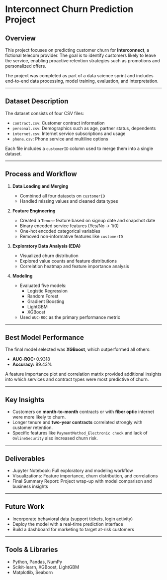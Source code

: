 # Interconnect Churn Prediction Project

## Overview

This project focuses on predicting customer churn for **Interconnect**, a fictional telecom provider. The goal is to identify customers likely to leave the service, enabling proactive retention strategies such as promotions and personalized offers.

The project was completed as part of a data science sprint and includes end-to-end data processing, model training, evaluation, and interpretation.

---

## Dataset Description

The dataset consists of four CSV files:
- `contract.csv`: Customer contract information
- `personal.csv`: Demographics such as age, partner status, dependents
- `internet.csv`: Internet service subscriptions and usage
- `phone.csv`: Phone service and multiline options

Each file includes a `customerID` column used to merge them into a single dataset.

---

## Process and Workflow

1. **Data Loading and Merging**
   - Combined all four datasets on `customerID`
   - Handled missing values and cleaned data types

2. **Feature Engineering**
   - Created a `Tenure` feature based on signup date and snapshot date
   - Binary encoded service features (Yes/No → 1/0)
   - One-hot encoded categorical variables
   - Removed non-informative features like `customerID`

3. **Exploratory Data Analysis (EDA)**
   - Visualized churn distribution
   - Explored value counts and feature distributions
   - Correlation heatmap and feature importance analysis

4. **Modeling**
   - Evaluated five models:
     - Logistic Regression
     - Random Forest
     - Gradient Boosting
     - LightGBM
     - XGBoost
   - Used `AUC-ROC` as the primary performance metric

---

## Best Model Performance

The final model selected was **XGBoost**, which outperformed all others:

- **AUC-ROC:** 0.9318
- **Accuracy:** 89.43%

A feature importance plot and correlation matrix provided additional insights into which services and contract types were most predictive of churn.

---

## Key Insights

- Customers on **month-to-month** contracts or with **fiber optic** internet were more likely to churn.
- Longer tenure and **two-year contracts** correlated strongly with customer retention.
- Specific features like `PaymentMethod_Electronic check` and lack of `OnlineSecurity` also increased churn risk.

---

## Deliverables

- Jupyter Notebook: Full exploratory and modeling workflow
- Visualizations: Feature importance, churn distribution, and correlations
- Final Summary Report: Project wrap-up with model comparison and business insights

---

## Future Work

- Incorporate behavioral data (support tickets, login activity)
- Deploy the model with a real-time prediction interface
- Build a dashboard for marketing to target at-risk customers

---

## Tools & Libraries

- Python, Pandas, NumPy
- Scikit-learn, XGBoost, LightGBM
- Matplotlib, Seaborn
